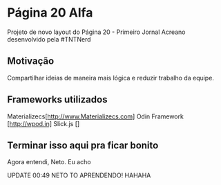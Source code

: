 # Página 20 Alfa #

Projeto de novo layout do Página 20 - Primeiro Jornal Acreano desenvolvido pela #TNTNerd

## Motivação ##

Compartilhar ideias de maneira mais lógica e reduzir trabalho da equipe.

## Frameworks utilizados ##

Materializecs[http://www.Materializecs.com]
Odin Framework [http://wpod.in]
Slick.js []

## Terminar isso aqui pra ficar bonito ##

Agora entendi, Neto.
Eu acho

UPDATE 00:49
NETO TO APRENDENDO! HAHAHA
